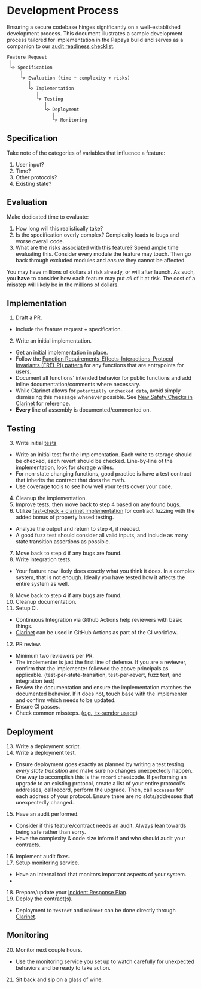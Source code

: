 # Development Process
Ensuring a secure codebase hinges significantly on a well-established development process. This document illustrates a sample development process tailored for implementation in the Papaya build and serves as a companion to our [audit readiness checklist](audit-readiness-checklist.md).

```
Feature Request
 |
 └> Specification
     |
     └> Evaluation (time + complexity + risks)
        |
        └> Implementation
           |
           └> Testing
              |
              └> Deployment
                 |
                 └> Monitoring
```

## Specification
Take note of the categories of variables that influence a feature:
1. User input?
2. Time?
3. Other protocols?
4. Existing state?

## Evaluation
Make dedicated time to evaluate:
1. How long will this realistically take?
2. Is the specification overly complex? Complexity leads to bugs and worse overall code.
3. What are the risks associated with this feature? Spend ample time evaluating this. Consider every module the feature may touch. Then go back through excluded modules and *ensure* they cannot be affected.

You may have millions of dollars at risk already, or will after launch. As such, you **have** to consider how each feature may put *all* of it at risk. The cost of a misstep will likely be in the millions of dollars.

## Implementation
1. Draft a PR.
  - Include the feature request + specification.
2. Write an initial implementation.
  - Get an initial implementation in place.
  - Follow the [Function Requirements-Effects-Interactions-Protocol Invariants (FREI-PI) pattern](https://www.nascent.xyz/idea/youre-writing-require-statements-wrong) for any functions that are entrypoints for users.
  - Document all functions' intended behavior for public functions and add inline documentation/comments where necessary.
  - While Clarinet allows for `potentially unchecked data`, avoid simply dismissing this message whenever possible. See [New Safety Checks in Clarinet](https://www.hiro.so/blog/new-safety-checks-in-clarinet) for reference.
  - **Every** line of assembly is documented/commented on.

## Testing
3. Write initial [tests](https://github.com/papaya-dao/reed)
  - Write an initial test for the implementation. Each write to storage should be checked, each revert should be checked. Line-by-line of the implementation, look for storage writes.
  - For non-state changing functions, good practice is have a test contract that inherits the contract that does the math.
  - Use coverage tools to see how well your tests cover your code.
4. Cleanup the implementation.
5. Improve tests, then move back to step 4 based on any found bugs.
6. Utilize [fast-check + clarinet implementation](https://github.com/stacks-network/sbtc/pull/152) for contract fuzzing with the added bonus of property based testing.
  - Analyze the output and return to step 4, if needed.
  - A good fuzz test should consider all valid inputs, and include as many state transition assertions as possible.
7. Move back to step 4 if any bugs are found.
8. Write integration tests.
  - Your feature now likely does exactly what you think it does. In a complex system, that is not enough. Ideally you have tested how it affects the entire system as well.
9. Move back to step 4 if any bugs are found.
10. Cleanup documentation.
11. Setup CI.
  - Continuous Integration via Github Actions help reviewers with basic things.
  - [Clarinet](https://github.com/hirosystems/clarinet#use-clarinet-in-your-ci-workflow-as-a-github-action) can be used in GitHub Actions as part of the CI workflow. 
12. PR review.
  - Minimum two reviewers per PR.
  - The implementer is just the first line of defense. If you are a reviewer, confirm that the implementer followed the above principals as applicable. (test-per-state-transition, test-per-revert, fuzz test, and integration test)
  - Review the documentation and ensure the implementation matches the documented behavior. If it does not, touch base with the implementer and confirm which needs to be updated.
  - Ensure CI passes.
  - Check common missteps. ([e.g., tx-sender usage](https://www.coinfabrik.com/blog/tx-sender-in-clarity-smart-contracts/))


## Deployment
13. Write a deployment script.
14. Write a deployment test.
  - Ensure deployment goes exactly as planned by writing a test testing *every state transition* and make sure no changes unexpectedly happen. One way to accomplish this is the `record` cheatcode. If performing an upgrade to an existing protocol, create a list of your entire protocol's addresses, call record, perform the upgrade. Then, call `accesses` for each address of your protocol. Ensure there are no slots/addresses that unexpectedly changed.
15. Have an audit performed.
  - Consider if this feature/contract needs an audit. Always lean towards being safe rather than sorry.
  - Have the complexity & code size inform if and who should audit your contracts.
16. Implement audit fixes.
17. Setup monitoring service.
  - Have an internal tool that monitors important aspects of your system.
  - 
18. Prepare/update your [Incident Response Plan](incident-response-plan-template.md).
19. Deploy the contract(s).
  - Deployment to `testnet` and `mainnet` can be done directly through [Clarinet](https://docs.hiro.so/clarinet/how-to-guides/how-to-deploy-contracts).

## Monitoring
20. Monitor next couple hours.
  - Use the monitoring service you set up to watch carefully for unexpected behaviors and be ready to take action.
21. Sit back and sip on a glass of wine.